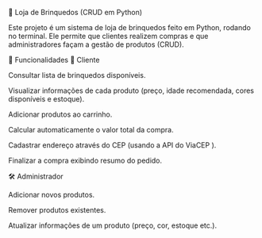 🧸 Loja de Brinquedos (CRUD em Python)

Este projeto é um sistema de loja de brinquedos feito em Python, rodando no terminal.
Ele permite que clientes realizem compras e que administradores façam a gestão de produtos (CRUD).

🎯 Funcionalidades
👤 Cliente

Consultar lista de brinquedos disponíveis.

Visualizar informações de cada produto (preço, idade recomendada, cores disponíveis e estoque).

Adicionar produtos ao carrinho.

Calcular automaticamente o valor total da compra.

Cadastrar endereço através do CEP (usando a API do ViaCEP
).

Finalizar a compra exibindo resumo do pedido.

🛠️ Administrador

Adicionar novos produtos.

Remover produtos existentes.

Atualizar informações de um produto (preço, cor, estoque etc.).
